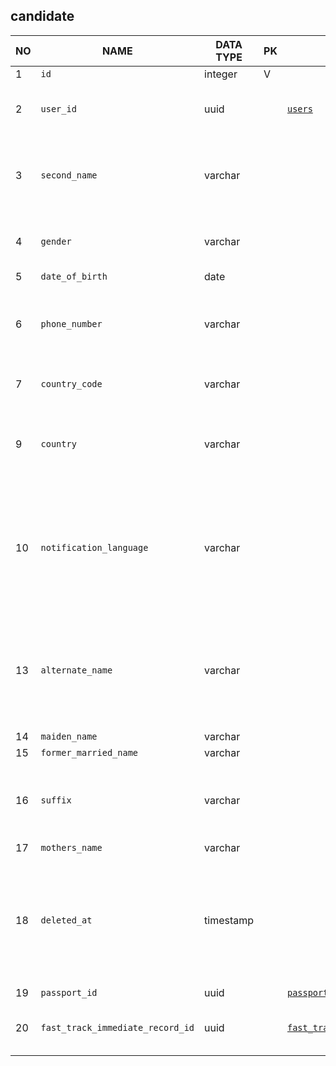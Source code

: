 
candidate
----------------------------


NO | NAME | DATA TYPE | PK | FK | COMMENTS
---|------|-----------|----|----|-------------------
1|`id` | integer | V |  | 
2|`user_id` | uuid |  | [`users`](users.md) | User ID used by candidate to log in.
3|`second_name` | varchar |  |  | Users second name (same as middle name) if he has any
4|`gender` | varchar |  |  | Gender. Can be 'Male', 'Female' or NULL
5|`date_of_birth` | date |  |  | 
6|`phone_number` | varchar |  |  | Contact phone number without the country code.
7|`country_code` | varchar |  |  | Telephone country code
9|`country` | varchar |  |  | Candidate's current country of residence. TODO: or citizenship?
10|`notification_language` | varchar |  |  | A language used for sending notifications. Not the user interface language. two-letter code - en, ar of null
13|`alternate_name` | varchar |  |  | TODO: is there an example of how this field is actually used? What does it mean?
14|`maiden_name` | varchar |  |  | 
15|`former_married_name` | varchar |  |  | 
16|`suffix` | varchar |  |  | Suffix used after name and surname, like Ph.D. or B.A. etc.
17|`mothers_name` | varchar |  |  | 
18|`deleted_at` | timestamp |  |  | The record is not actually deleted, but is marked as deleted by setting this field to a non-null value.
19|`passport_id` | uuid |  | [`passport`](passport.md) | 
20|`fast_track_immediate_record_id` | uuid |  | [`fast_track_immediate_record`](fast_track_immediate_record.md) | If assigned, a reference to a fast track record
